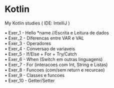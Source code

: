 # Kotlin
My Kotlin studies ( IDE: IntelliJ )

• Exer_1 - Hello *name //Escrita e Leitura de dados<br>
• Exer_2 - Diferencas entre VAR e VAL<br>
• Exer_3 - Operadores<br>
• Exer_4 - Conversao de variaveis<br>
• Exer_5 - If/Else + For + Try/Catch<br>
• Exer_6 - When (Switch em outras linguagens)<br>
• Exer_7 - For (interacoes com Int, String e Listas)<br>
• Exer_8 - Funcoes (com/sem return e recurcao)<br>
• Exer_9 - Classes e funcoes<br>
• Exer_10 - Getter/Setter <br>
